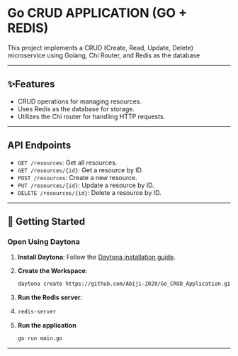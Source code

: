 

# Go CRUD APPLICATION (GO + REDIS)

This project implements a CRUD (Create, Read, Update, Delete) microservice using Golang, Chi Router, and Redis as the database

---

## ✨Features

- CRUD operations for managing resources.
- Uses Redis as the database for storage.
- Utilizes the Chi router for handling HTTP requests.

---
## API Endpoints

- `GET /resources`: Get all resources.
- `GET /resources/{id}`: Get a resource by ID.
- `POST /resources`: Create a new resource.
- `PUT /resources/{id}`: Update a resource by ID.
- `DELETE /resources/{id}`: Delete a resource by ID.

---

## 🚀 Getting Started  

### Open Using Daytona  

1. **Install Daytona**: Follow the [Daytona installation guide](https://www.daytona.io/docs/installation/installation/).

2. **Create the Workspace**:  
   ```bash  
   daytona create https://github.com/Abiji-2020/Go_CRUD_Application.git
   ```  
3. **Run the Redis server**:
4. ```bash
   redis-server
   ```  
5. **Run the application**
   ```bash
   go run main.go
   ```
---
